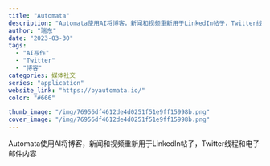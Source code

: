 ```yaml
---
title: "Automata"
description: "Automata使用AI将博客，新闻和视频重新用于LinkedIn帖子，Twitter线程和电子邮件内容 "
author: "瑞东"
date: "2023-03-30"
tags:
  - "AI写作"
  - "Twitter"
  - "博客"
categories: 媒体社交
series: "application"
website_link: "https://byautomata.io/"
color: "#666"

thumb_image: "/img/76956df4612de4d0251f51e9ff15998b.png"
cover_image: "/img/76956df4612de4d0251f51e9ff15998b.png"
---
```


Automata使用AI将博客，新闻和视频重新用于LinkedIn帖子，Twitter线程和电子邮件内容 